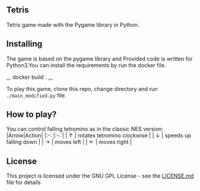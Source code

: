 ## Tetris
Tetris game made with the Pygame library in Python.
## Installing
The game is based on the pygame library and Provided code is written for Python3.You can install the requirements by run the docker file.

,,,
docker build .
,,,

To play this game, clone this repo, change directory and run ```./main_modified.py``` file.
## How to play?
You can control falling tetromino as in the classic NES version:
|Arrow|Action|
|:-:	|:-:	|
| ↑ 	| rotates tetromino clockwise 	|
| ↓ 	| speeds up falling down 	|
| → 	| moves left 	|
| ← 	| moves right 	|
## License

This project is licensed under the GNU GPL License - see the [LICENSE.md](LICENSE.md) file for details
